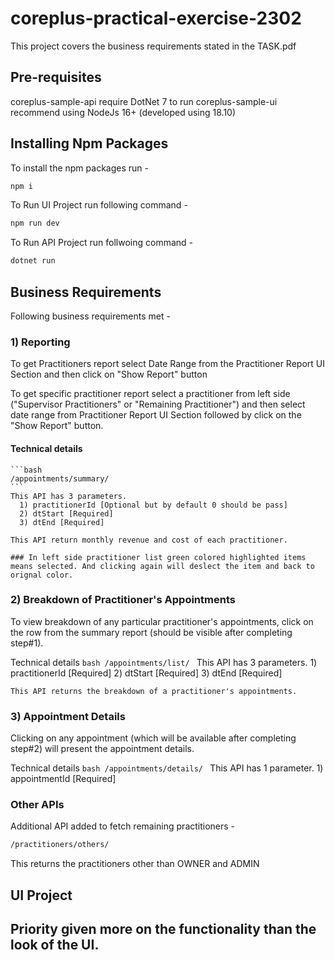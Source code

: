 # coreplus-practical-exercise-2302

This project covers the business requirements stated in the TASK.pdf

## Pre-requisites
coreplus-sample-api require DotNet 7 to run
coreplus-sample-ui recommend using NodeJs 16+ (developed using 18.10)

## Installing Npm Packages
To install the npm packages run - 
```bash
npm i
```
To Run UI Project run following command -
```bash
npm run dev
```

To Run API Project run follwoing command -
```bash
dotnet run
```

## Business Requirements
Following business requirements met -

### 1) Reporting
   To get Practitioners report select Date Range from the Practitioner Report UI Section and then click on "Show Report" button
   
   To get specific practitioner report select a practitioner from left side ("Supervisor Practitioners" or "Remaining Practitioner") and then select date range
   from Practitioner Report UI Section followed by click on the "Show Report" button.
   
   #### Technical details
    ```bash
    /appointments/summary/
    ```
    This API has 3 parameters.
      1) practitionerId [Optional but by default 0 should be pass]
      2) dtStart [Required]
      3) dtEnd [Required]
    
    This API return monthly revenue and cost of each practitioner.
	
	### In left side practitioner list green colored highlighted items means selected. And clicking again will deslect the item and back to orignal color.
   
### 2) Breakdown of Practitioner's Appointments
   To view breakdown of any particular practitioner's appointments, click on the row from the summary report (should be visible after completing step#1).
   
   Technical details
    ```bash
    /appointments/list/
    ```
    This API has 3 parameters.
      1) practitionerId [Required]
      2) dtStart [Required]
      3) dtEnd [Required]

    This API returns the breakdown of a practitioner's appointments.
    
### 3) Appointment Details
   Clicking on any appointment (which will be available after completing step#2) will present the appointment details.
   
   Technical details
    ```bash
    /appointments/details/
    ```
    This API has 1 parameter.
      1) appointmentId [Required]

### Other APIs
Additional API added to fetch remaining practitioners -

  ```bash
  /practitioners/others/
  ```
  This returns the practitioners other than OWNER and ADMIN
  
## UI Project
## Priority given more on the functionality than the look of the UI.
